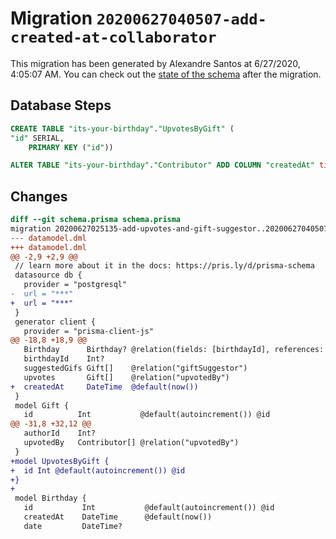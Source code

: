# Migration `20200627040507-add-created-at-collaborator`

This migration has been generated by Alexandre Santos at 6/27/2020, 4:05:07 AM.
You can check out the [state of the schema](./schema.prisma) after the migration.

## Database Steps

```sql
CREATE TABLE "its-your-birthday"."UpvotesByGift" (
"id" SERIAL,
    PRIMARY KEY ("id"))

ALTER TABLE "its-your-birthday"."Contributor" ADD COLUMN "createdAt" timestamp(3)  NOT NULL DEFAULT CURRENT_TIMESTAMP;
```

## Changes

```diff
diff --git schema.prisma schema.prisma
migration 20200627025135-add-upvotes-and-gift-suggestor..20200627040507-add-created-at-collaborator
--- datamodel.dml
+++ datamodel.dml
@@ -2,9 +2,9 @@
 // learn more about it in the docs: https://pris.ly/d/prisma-schema
 datasource db {
   provider = "postgresql"
-  url = "***"
+  url = "***"
 }
 generator client {
   provider = "prisma-client-js"
@@ -18,8 +18,9 @@
   Birthday      Birthday? @relation(fields: [birthdayId], references: [id])
   birthdayId    Int?
   suggestedGifs Gift[]    @relation("giftSuggestor")
   upvotes       Gift[]    @relation("upvotedBy")
+  createdAt     DateTime  @default(now())
 }
 model Gift {
   id          Int           @default(autoincrement()) @id
@@ -31,8 +32,12 @@
   authorId    Int?
   upvotedBy   Contributor[] @relation("upvotedBy")
 }
+model UpvotesByGift {
+  id Int @default(autoincrement()) @id
+}
+
 model Birthday {
   id           Int           @default(autoincrement()) @id
   createdAt    DateTime      @default(now())
   date         DateTime?
```


